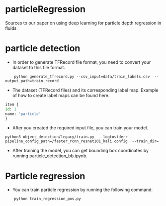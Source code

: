 # particleRegression
Sources to our paper on using deep learning for particle depth regression in fluids

# particle detection
* In order to generate TFRecord file format, you need to convert your dataset to this file format.
```
    python generate_tfrecord.py --csv_input=data/train_labels.csv  --output_path=train.record
```
* The dataset (TFRecord files) and its corresponding label map. Example of how to create label maps can be found here.
```python
item {
id: 1
name: 'particle'
}
```
* After you created the required input file, you can train your model.
```
python3 object_detection/legacy/train.py  --logtostderr --pipeline_config_path=/faster_rcnn_resnet101_kali.config  --train_dir=
```
* After training the model, you can get bounding box coordinates by running particle_detection_bb.ipynb.



# Particle regression
* You can train particle regression by running the following command:
```python
    python train_regression_pos.py
